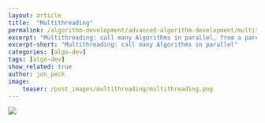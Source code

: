 ```yaml
---
layout: article
title:  "Multithreading"
permalink: /algorithm-development/advanced-algorithm-development/multithreading
excerpt: "Multithreading: call many Algorithms in parallel, from a parent Algorithm or Client"
excerpt-short: "Multithreading: call many Algorithms in parallel"
categories: [algo-dev]
tags: [algo-dev]
show_related: true
author: jon_peck
image:
    teaser: /post_images/multithreading/multithreading.png
---
```


<img src="{{site.cdnurl}}{{site.baseurl}}/images/post_images/multithreading/multithreading.png" class="img-fill">
